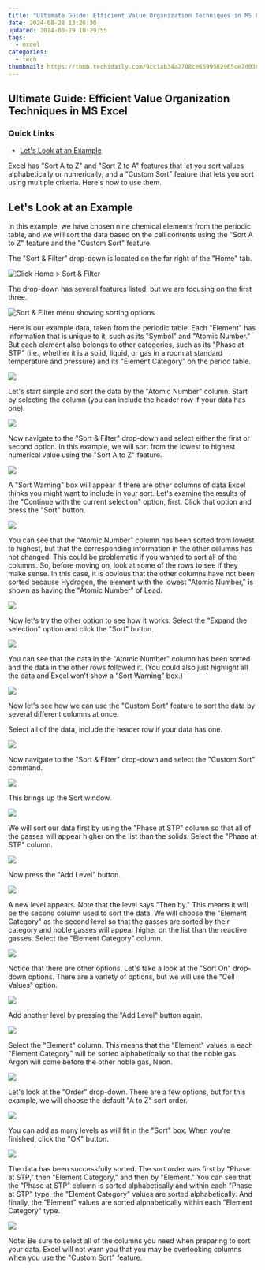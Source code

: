 ```yaml
---
title: "Ultimate Guide: Efficient Value Organization Techniques in MS Excel"
date: 2024-08-28 13:26:30
updated: 2024-08-29 10:29:55
tags:
  - excel
categories:
  - tech
thumbnail: https://thmb.techidaily.com/9cc1ab34a2708ce6599562965ce7d038d6461c86c7f5043e45b0cca41d824dbd.jpg
---
```


## Ultimate Guide: Efficient Value Organization Techniques in MS Excel

### Quick Links

* [Let's Look at an Example](https://technical-tips.techidaily.com/top-6-best-standalone-translation-tools-you-can-use-anywhere/)

 Excel has "Sort A to Z" and "Sort Z to A" features that let you sort values alphabetically or numerically, and a "Custom Sort" feature that lets you sort using multiple criteria. Here's how to use them.

##  Let's Look at an Example

 In this example, we have chosen nine chemical elements from the periodic table, and we will sort the data based on the cell contents using the "Sort A to Z" feature and the "Custom Sort" feature.

 The "Sort & Filter" drop-down is located on the far right of the "Home" tab.

![Click Home &gt; Sort &amp; Filter](https://static1.howtogeekimages.com/wordpress/wp-content/uploads/2019/01/Excel-Sort-02.png) 

 The drop-down has several features listed, but we are focusing on the first three.

![Sort &amp; Filter menu showing sorting options](https://static1.howtogeekimages.com/wordpress/wp-content/uploads/2019/01/Excel-Sort-03.png) 

 Here is our example data, taken from the periodic table. Each "Element" has information that is unique to it, such as its "Symbol" and "Atomic Number." But each element also belongs to other categories, such as its "Phase at STP" (i.e., whether it is a solid, liquid, or gas in a room at standard temperature and pressure) and its "Element Category" on the period table.

![](https://static1.howtogeekimages.com/wordpress/wp-content/uploads/2019/01/Excel-Sort-04-1.png) 

 Let's start simple and sort the data by the "Atomic Number" column. Start by selecting the column (you can include the header row if your data has one).

![](https://static1.howtogeekimages.com/wordpress/wp-content/uploads/2019/01/Excel-Sort-05.png) 

 Now navigate to the "Sort & Filter" drop-down and select either the first or second option. In this example, we will sort from the lowest to highest numerical value using the "Sort A to Z" feature.

![](https://static1.howtogeekimages.com/wordpress/wp-content/uploads/2019/01/Excel-Sort-06.png) 

 A "Sort Warning" box will appear if there are other columns of data Excel thinks you might want to include in your sort. Let's examine the results of the "Continue with the current selection" option, first. Click that option and press the "Sort" button.

![](https://static1.howtogeekimages.com/wordpress/wp-content/uploads/2019/01/Excel-Sort-07.png) 

 You can see that the "Atomic Number" column has been sorted from lowest to highest, but that the corresponding information in the other columns has not changed. This could be problematic if you wanted to sort all of the columns. So, before moving on, look at some of the rows to see if they make sense. In this case, it is obvious that the other columns have not been sorted because Hydrogen, the element with the lowest "Atomic Number," is shown as having the "Atomic Number" of Lead.

![](https://static1.howtogeekimages.com/wordpress/wp-content/uploads/2019/01/Excel-Sort-08.png) 

 Now let's try the other option to see how it works. Select the "Expand the selection" option and click the "Sort" button.

![](https://static1.howtogeekimages.com/wordpress/wp-content/uploads/2019/01/Excel-Sort-09.png) 

 You can see that the data in the "Atomic Number" column has been sorted and the data in the other rows followed it. (You could also just highlight all the data and Excel won't show a "Sort Warning" box.)

![](https://static1.howtogeekimages.com/wordpress/wp-content/uploads/2019/01/Excel-Sort-10.png) 

 Now let's see how we can use the "Custom Sort" feature to sort the data by several different columns at once.

 Select all of the data, include the header row if your data has one.

![](https://static1.howtogeekimages.com/wordpress/wp-content/uploads/2019/01/Excel-Sort-11.png) 

 Now navigate to the "Sort & Filter" drop-down and select the "Custom Sort" command.

![](https://static1.howtogeekimages.com/wordpress/wp-content/uploads/2019/01/Excel-Sort-12.png) 

 This brings up the Sort window.

![](https://static1.howtogeekimages.com/wordpress/wp-content/uploads/2019/01/Excel-Sort-13.png) 

 We will sort our data first by using the "Phase at STP" column so that all of the gasses will appear higher on the list than the solids. Select the "Phase at STP" column.

![](https://static1.howtogeekimages.com/wordpress/wp-content/uploads/2019/01/Excel-Sort-14.png) 

 Now press the "Add Level" button.

![](https://static1.howtogeekimages.com/wordpress/wp-content/uploads/2019/01/Excel-Sort-15.png) 

 A new level appears. Note that the level says "Then by." This means it will be the second column used to sort the data. We will choose the "Element Category" as the second level so that the gasses are sorted by their category and noble gasses will appear higher on the list than the reactive gasses. Select the "Element Category" column.

![](https://static1.howtogeekimages.com/wordpress/wp-content/uploads/2019/01/Excel-Sort-16.png) 

 Notice that there are other options. Let's take a look at the "Sort On" drop-down options. There are a variety of options, but we will use the "Cell Values" option.

![](https://static1.howtogeekimages.com/wordpress/wp-content/uploads/2019/01/Excel-Sort-17.png) 

 Add another level by pressing the "Add Level" button again.

![](https://static1.howtogeekimages.com/wordpress/wp-content/uploads/2019/01/Excel-Sort-18.png) 

 Select the "Element" column. This means that the "Element" values in each "Element Category" will be sorted alphabetically so that the noble gas Argon will come before the other noble gas, Neon.

![](https://static1.howtogeekimages.com/wordpress/wp-content/uploads/2019/01/Excel-Sort-19.png) 

 Let's look at the "Order" drop-down. There are a few options, but for this example, we will choose the default "A to Z" sort order.

![](https://static1.howtogeekimages.com/wordpress/wp-content/uploads/2019/01/Excel-Sort-20.png) 

 You can add as many levels as will fit in the "Sort" box. When you're finished, click the "OK" button.

![](https://static1.howtogeekimages.com/wordpress/wp-content/uploads/2019/01/Excel-Sort-21.png) 

 The data has been successfully sorted. The sort order was first by "Phase at STP," then "Element Category," and then by "Element." You can see that the "Phase at STP" column is sorted alphabetically and within each "Phase at STP" type, the "Element Category" values are sorted alphabetically. And finally, the "Element" values are sorted alphabetically within each "Element Category" type.

![](https://static1.howtogeekimages.com/wordpress/wp-content/uploads/2019/01/Excel-Sort-22.png) 

 Note: Be sure to select all of the columns you need when preparing to sort your data. Excel will not warn you that you may be overlooking columns when you use the "Custom Sort" feature.

<ins class="adsbygoogle"
     style="display:block"
     data-ad-format="autorelaxed"
     data-ad-client="ca-pub-7571918770474297"
     data-ad-slot="1223367746"></ins>



<ins class="adsbygoogle"
     style="display:block"
     data-ad-client="ca-pub-7571918770474297"
     data-ad-slot="8358498916"
     data-ad-format="auto"
     data-full-width-responsive="true"></ins>
